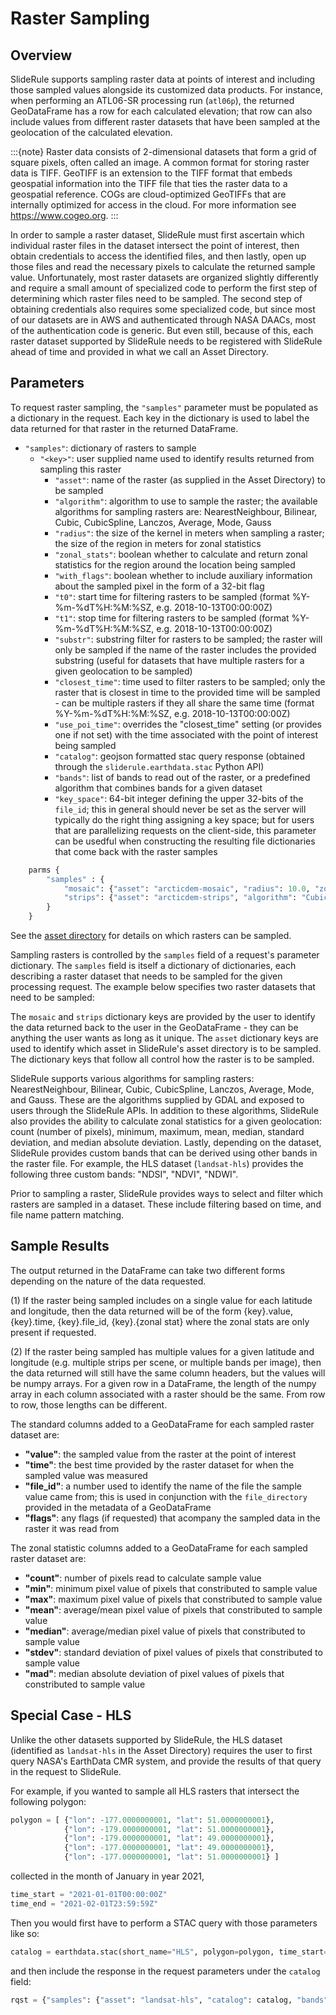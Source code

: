 # Raster Sampling

## Overview

SlideRule supports sampling raster data at points of interest and including those sampled values alongside its customized data products.  For instance, when performing an ATL06-SR processing run (`atl06p`), the returned GeoDataFrame has a row for each calculated elevation; that row can also include values from different raster datasets that have been sampled at the geolocation of the calculated elevation.

:::{note}
Raster data consists of 2-dimensional datasets that form a grid of square pixels, often called an image.  A common format for storing raster data is TIFF.  GeoTIFF is an extension to the TIFF format that embeds geospatial information into the TIFF file that ties the raster data to a geospatial reference.  COGs are cloud-optimized GeoTIFFs that are internally optimized for access in the cloud.  For more information see https://www.cogeo.org.
:::

In order to sample a raster dataset, SlideRule must first ascertain which individual raster files in the dataset intersect the point of interest, then obtain credentials to access the identified files, and then lastly, open up those files and read the necessary pixels to calculate the returned sample value.  Unfortunately, most raster datasets are organized slightly differently and require a small amount of specialized code to perform the first step of determining which raster files need to be sampled.  The second step of obtaining credentials also requires some specialized code, but since most of our datasets are in AWS and authenticated through NASA DAACs, most of the authentication code is generic.  But even still, because of this, each raster dataset supported by SlideRule needs to be registered with SlideRule ahead of time and provided in what we call an Asset Directory.

## Parameters

To request raster sampling, the ``"samples"`` parameter must be populated as a dictionary in the request.  Each key in the dictionary is used to label the data returned for that raster in the returned DataFrame.

* ``"samples"``: dictionary of rasters to sample
    - ``"<key>"``: user supplied name used to identify results returned from sampling this raster
        - ``"asset"``: name of the raster (as supplied in the Asset Directory) to be sampled
        - ``"algorithm"``: algorithm to use to sample the raster; the available algorithms for sampling rasters are: NearestNeighbour, Bilinear, Cubic, CubicSpline, Lanczos, Average, Mode, Gauss
        - ``"radius"``: the size of the kernel in meters when sampling a raster; the size of the region in meters for zonal statistics
        - ``"zonal_stats"``: boolean whether to calculate and return zonal statistics for the region around the location being sampled
        - ``"with_flags"``: boolean whether to include auxiliary information about the sampled pixel in the form of a 32-bit flag
        - ``"t0"``: start time for filtering rasters to be sampled (format %Y-%m-%dT%H:%M:%SZ, e.g. 2018-10-13T00:00:00Z)
        - ``"t1"``: stop time for filtering rasters to be sampled (format %Y-%m-%dT%H:%M:%SZ, e.g. 2018-10-13T00:00:00Z)
        - ``"substr"``: substring filter for rasters to be sampled; the raster will only be sampled if the name of the raster includes the provided substring (useful for datasets that have multiple rasters for a given geolocation to be sampled)
        - ``"closest_time"``: time used to filter rasters to be sampled; only the raster that is closest in time to the provided time will be sampled - can be multiple rasters if they all share the same time (format %Y-%m-%dT%H:%M:%SZ, e.g. 2018-10-13T00:00:00Z)
        - ``"use_poi_time"``: overrides the "closest_time" setting (or provides one if not set) with the time associated with the point of interest being sampled
        - ``"catalog"``: geojson formatted stac query response (obtained through the `sliderule.earthdata.stac` Python API)
        - ``"bands"``: list of bands to read out of the raster, or a predefined algorithm that combines bands for a given dataset
        - ``"key_space"``: 64-bit integer defining the upper 32-bits of the ``file_id``; this in general should never be set as the server will typically do the right thing assigning a key space;   but for users that are parallelizing requests on the client-side, this parameter can be usedful when constructing the resulting file dictionaries that come back with the raster samples

```Python
    parms {
        "samples" : {
            "mosaic": {"asset": "arcticdem-mosaic", "radius": 10.0, "zonal_stats": True},
            "strips": {"asset": "arcticdem-strips", "algorithm": "CubicSpline"}
        }
    }
```

See the [asset directory](https://github.com/SlideRuleEarth/sliderule/blob/main/targets/slideruleearth-aws/asset_directory.csv) for details on which rasters can be sampled.

Sampling rasters is controlled by the `samples` field of a request's parameter dictionary.  The `samples` field is itself a dictionary of dictionaries, each describing a raster dataset that needs to be sampled for the given processing request.  The example below specifies two raster datasets that need to be sampled:

The `mosaic` and `strips` dictionary keys are provided by the user to identify the data returned back to the user in the GeoDataFrame - they can be anything the user wants as long as it unique.  The `asset` dictionary keys are used to identify which asset in SlideRule's asset directory is to be sampled.  The dictionary keys that follow all control how the raster is to be sampled.

SlideRule supports various algorithms for sampling rasters: NearestNeighbour, Bilinear, Cubic, CubicSpline, Lanczos, Average, Mode, and Gauss.  These are the algorithms supplied by GDAL and exposed to users through the SlideRule APIs.  In addition to these algorithms, SlideRule also provides the ability to calculate zonal statistics for a given geolocation: count (number of pixels), minimum, maximum, mean, median, standard deviation, and median absolute deviation. Lastly, depending on the dataset, SlideRule provides custom bands that can be derived using other bands in the raster file.  For example, the HLS dataset (`landsat-hls`) provides the following three custom bands: "NDSI", "NDVI", "NDWI".

Prior to sampling a raster, SlideRule provides ways to select and filter which rasters are sampled in a dataset.  These include filtering based on time, and file name pattern matching.

## Sample Results

The output returned in the DataFrame can take two different forms depending on the nature of the data requested.

(1) If the raster being sampled includes on a single value for each latitude and longitude, then the data returned will be of the form {key}.value, {key}.time, {key}.file_id, {key}.{zonal stat} where the zonal stats are only present if requested.

(2) If the raster being sampled has multiple values for a given latitude and longitude (e.g. multiple strips per scene, or multiple bands per image), then the data returned will still have the same column headers, but the values will be numpy arrays.  For a given row in a DataFrame, the length of the numpy array in each column associated with a raster should be the same.  From row to row, those lengths can be different.

The standard columns added to a GeoDataFrame for each sampled raster dataset are:

- __"value"__: the sampled value from the raster at the point of interest
- __"time"__: the best time provided by the raster dataset for when the sampled value was measured
- __"file_id"__: a number used to identify the name of the file the sample value came from; this is used in conjunction with the `file_directory` provided in the metadata of a GeoDataFrame
- __"flags"__: any flags (if requested) that acompany the sampled data in the raster it was read from

The zonal statistic columns added to a GeoDataFrame for each sampled raster dataset are:

- __"count"__: number of pixels read to calculate sample value
- __"min"__: minimum pixel value of pixels that constributed to sample value
- __"max"__: maximum pixel value of pixels that constributed to sample value
- __"mean"__: average/mean pixel value of pixels that constributed to sample value
- __"median"__: average/median pixel value of pixels that constributed to sample value
- __"stdev"__: standard deviation of pixel values of pixels that constributed to sample value
- __"mad"__: median absolute deviation of pixel values of pixels that constributed to sample value

## Special Case - HLS

Unlike the other datasets supported by SlideRule, the HLS dataset (identified as `landsat-hls` in the Asset Directory) requires the user to first query NASA's EarthData CMR system, and provide the results of that query in the request to SlideRule.

For example, if you wanted to sample all HLS rasters that intersect the following polygon:
```python
polygon = [ {"lon": -177.0000000001, "lat": 51.0000000001},
            {"lon": -179.0000000001, "lat": 51.0000000001},
            {"lon": -179.0000000001, "lat": 49.0000000001},
            {"lon": -177.0000000001, "lat": 49.0000000001},
            {"lon": -177.0000000001, "lat": 51.0000000001} ]
```
collected in the month of January in year 2021,
```python
time_start = "2021-01-01T00:00:00Z"
time_end = "2021-02-01T23:59:59Z"
```
Then you would first have to perform a STAC query with those parameters like so:
```python
catalog = earthdata.stac(short_name="HLS", polygon=polygon, time_start=time_start, time_end=time_end, as_str=True)
```
and then include the response in the request parameters under the `catalog` field:
```python
rqst = {"samples": {"asset": "landsat-hls", "catalog": catalog, "bands": ["B02"]}}
```